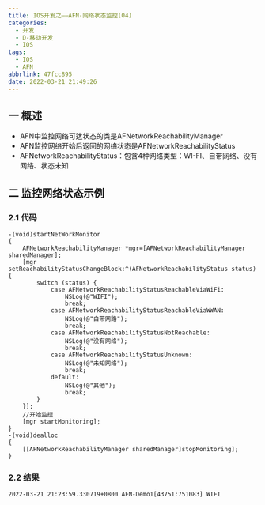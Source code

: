 ```yaml
---
title: IOS开发之——AFN-网络状态监控(04)
categories:
  - 开发
  - D-移动开发
  - IOS
tags:
  - IOS
  - AFN
abbrlink: 47fcc895
date: 2022-03-21 21:49:26
---
```

## 一 概述

* AFN中监控网络可达状态的类是AFNetworkReachabilityManager
* AFN监控网络开始后返回的网络状态是AFNetworkReachabilityStatus
* AFNetworkReachabilityStatus：包含4种网络类型：WI-FI、自带网络、没有网络、状态未知

<!--more-->

## 二 监控网络状态示例

### 2.1 代码

```
-(void)startNetWorkMonitor
{
    AFNetworkReachabilityManager *mgr=[AFNetworkReachabilityManager sharedManager];
    [mgr setReachabilityStatusChangeBlock:^(AFNetworkReachabilityStatus status) {
        switch (status) {
            case AFNetworkReachabilityStatusReachableViaWiFi:
                NSLog(@"WIFI");
                break;
            case AFNetworkReachabilityStatusReachableViaWWAN:
                NSLog(@"自带网路");
                break;
            case AFNetworkReachabilityStatusNotReachable:
                NSLog(@"没有网络");
                break;
            case AFNetworkReachabilityStatusUnknown:
                NSLog(@"未知网络");
                break;
            default:
                NSLog(@"其他");
                break;
        }
    }];
    //开始监控
    [mgr startMonitoring];
}
-(void)dealloc
{
    [[AFNetworkReachabilityManager sharedManager]stopMonitoring];
}
```

### 2.2 结果

```
2022-03-21 21:23:59.330719+0800 AFN-Demo1[43751:751083] WIFI
```

